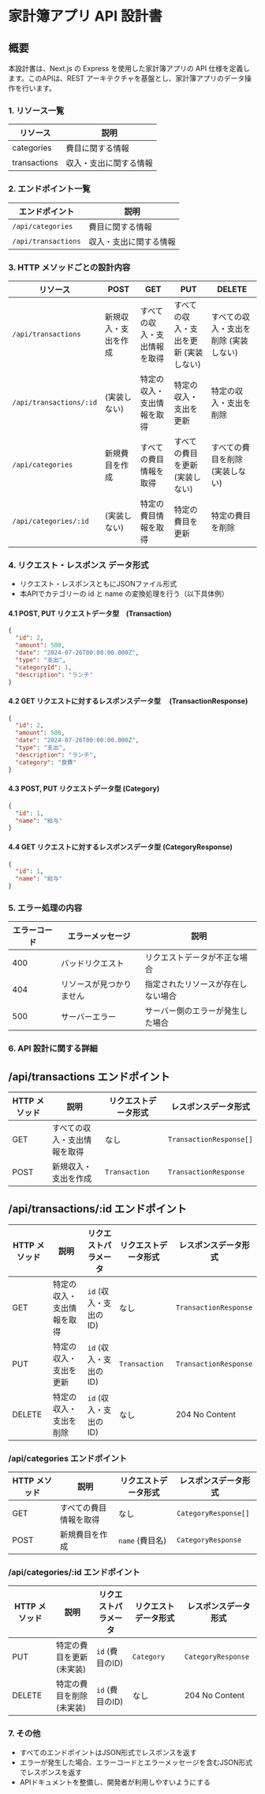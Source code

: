 # 家計簿アプリ API 設計書

## 概要

本設計書は、Next.js の Express を使用した家計簿アプリの API 仕様を定義します。このAPIは、REST アーキテクチャを基盤とし、家計簿アプリのデータ操作を行います。

### 1. リソース一覧

| リソース     | 説明                   |
| ------------ | ---------------------- |
| categories   | 費目に関する情報       |
| transactions | 収入・支出に関する情報 |

### 2. エンドポイント一覧

| エンドポイント      | 説明                   |
| ------------------- | ---------------------- |
| `/api/categories`   | 費目に関する情報       |
| `/api/transactions` | 収入・支出に関する情報 |

### 3. HTTP メソッドごとの設計内容

| リソース                | POST                 | GET                          | PUT                                   | DELETE                                |
| ----------------------- | -------------------- | ---------------------------- | ------------------------------------- | ------------------------------------- |
| `/api/transactions`     | 新規収入・支出を作成 | すべての収入・支出情報を取得 | すべての収入・支出を更新 (実装しない) | すべての収入・支出を削除 (実装しない) |
| `/api/transactions/:id` | (実装しない)         | 特定の収入・支出情報を取得   | 特定の収入・支出を更新                | 特定の収入・支出を削除                |
| `/api/categories`       | 新規費目を作成       | すべての費目情報を取得       | すべての費目を更新 (実装しない)       | すべての費目を削除 (実装しない)       |
| `/api/categories/:id`   | (実装しない)         | 特定の費目情報を取得         | 特定の費目を更新                      | 特定の費目を削除                      |

### 4. リクエスト・レスポンス データ形式

- リクエスト・レスポンスともにJSONファイル形式
- 本APIでカテゴリーの id と name の変換処理を行う（以下具体例）

#### 4.1 POST, PUT リクエストデータ型　(Transaction)

```json
{
  "id": 2,
  "amount": 500,
  "date": "2024-07-26T00:00:00.000Z",
  "type": "支出",
  "categoryId": 1,
  "description": "ランチ"
}
```

#### 4.2 GET リクエストに対するレスポンスデータ型　 (TransactionResponse)

```json
{
  "id": 2,
  "amount": 500,
  "date": "2024-07-26T00:00:00.000Z",
  "type": "支出",
  "description": "ランチ",
  "category": "食費"
}
```

#### 4.3 POST, PUT リクエストデータ型 (Category)

```json
{
  "id": 1,
  "name": "給与"
}
```

#### 4.4 GET リクエストに対するレスポンスデータ型 (CategoryResponse)

```json
{
  "id": 1,
  "name": "給与"
}
```

### 5. エラー処理の内容

| エラーコード | エラーメッセージ         | 説明                               |
| ------------ | ------------------------ | ---------------------------------- |
| 400          | バッドリクエスト         | リクエストデータが不正な場合       |
| 404          | リソースが見つかりません | 指定されたリソースが存在しない場合 |
| 500          | サーバーエラー           | サーバー側のエラーが発生した場合   |

### 6. API 設計に関する詳細

## /api/transactions エンドポイント

| HTTP メソッド | 説明                         | リクエストデータ形式 | レスポンスデータ形式    |
| ------------- | ---------------------------- | -------------------- | ----------------------- |
| GET           | すべての収入・支出情報を取得 | なし                 | `TransactionResponse[]` |
| POST          | 新規収入・支出を作成         | `Transaction`        | `TransactionResponse`   |

## /api/transactions/:id エンドポイント

| HTTP メソッド | 説明                       | リクエストパラメータ  | リクエストデータ形式 | レスポンスデータ形式  |
| ------------- | -------------------------- | --------------------- | -------------------- | --------------------- |
| GET           | 特定の収入・支出情報を取得 | `id` (収入・支出のID) | なし                 | `TransactionResponse` |
| PUT           | 特定の収入・支出を更新     | `id` (収入・支出のID) | `Transaction`        | `TransactionResponse` |
| DELETE        | 特定の収入・支出を削除     | `id` (収入・支出のID) | なし                 | 204 No Content        |

### /api/categories エンドポイント

| HTTP メソッド | 説明                   | リクエストデータ形式 | レスポンスデータ形式 |
| ------------- | ---------------------- | -------------------- | -------------------- |
| GET           | すべての費目情報を取得 | なし                 | `CategoryResponse[]` |
| POST          | 新規費目を作成         | `name` (費目名)      | `CategoryResponse`   |

### /api/categories/:id エンドポイント

| HTTP メソッド | 説明                      | リクエストパラメータ | リクエストデータ形式 | レスポンスデータ形式 |
| ------------- | ------------------------- | -------------------- | -------------------- | -------------------- |
| PUT           | 特定の費目を更新 (未実装) | `id` (費目のID)      | `Category`           | `CategoryResponse`   |
| DELETE        | 特定の費目を削除 (未実装) | `id` (費目のID)      | なし                 | 204 No Content       |

### 7. その他

- すべてのエンドポイントはJSON形式でレスポンスを返す
- エラーが発生した場合、エラーコードとエラーメッセージを含むJSON形式でレスポンスを返す
- APIドキュメントを整備し、開発者が利用しやすいようにする
